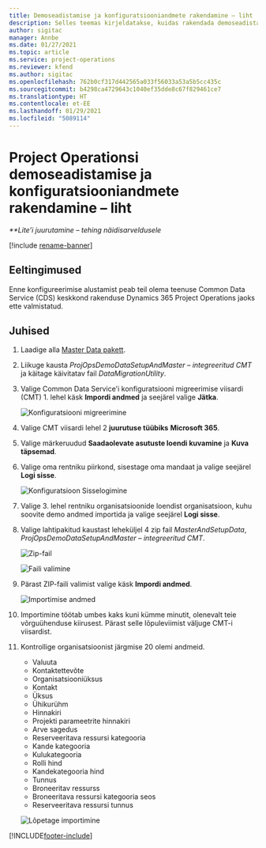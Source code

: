 ```yaml
---
title: Demoseadistamise ja konfiguratsiooniandmete rakendamine – liht
description: Selles teemas kirjeldatakse, kuidas rakendada demoseadistamist ja konfiguratsiooni andmeid Project Operationsis.
author: sigitac
manager: Annbe
ms.date: 01/27/2021
ms.topic: article
ms.service: project-operations
ms.reviewer: kfend
ms.author: sigitac
ms.openlocfilehash: 762b0cf317d442565a033f56033a53a5b5cc435c
ms.sourcegitcommit: b4298ca4729643c1040ef35dde8c67f829461ce7
ms.translationtype: HT
ms.contentlocale: et-EE
ms.lasthandoff: 01/29/2021
ms.locfileid: "5089114"
---
```

# <a name="apply-demo-setup-and-configuration-data-for-project-operations---lite"></a>Project Operationsi demoseadistamise ja konfiguratsiooniandmete rakendamine – liht 

_**Lite’i juurutamine – tehing näidisarveldusele_

[!include [rename-banner](~/includes/cc-data-platform-banner.md)]

## <a name="prerequisites"></a>Eeltingimused

Enne konfigureerimise alustamist peab teil olema teenuse Common Data Service (CDS) keskkond rakenduse Dynamics 365 Project Operations jaoks ette valmistatud.


## <a name="instructions"></a>Juhised

1. Laadige alla [Master Data pakett](https://download.microsoft.com/download/3/4/1/341bf279-a64f-4baa-af31-ce624859b518/ProjOpsSampleSetupData%20-%20CE%20only%20CMT.zip). 
2. Liikuge kausta *ProjOpsDemoDataSetupAndMaster – integreeritud CMT* ja käitage käivitatav fail *DataMigrationUtility*.
3. Valige Common Data Service'i konfiguratsiooni migreerimise viisardi (CMT) 1. lehel käsk **Impordi andmed** ja seejärel valige **Jätka**.

    ![Konfiguratsiooni migreerimine](./media/1ConfigurationMigration.png)

4. Valige CMT viisardi lehel 2 **juurutuse tüübiks** **Microsoft 365**.
5. Valige märkeruudud **Saadaolevate asutuste loendi kuvamine** ja **Kuva täpsemad**.
6. Valige oma rentniku piirkond, sisestage oma mandaat ja valige seejärel **Logi sisse**.

   ![Konfiguratsioon Sisselogimine](./media/2ConfigurationSignin.png)

7. Valige 3. lehel rentniku organisatsioonide loendist organisatsioon, kuhu soovite demo andmed importida ja valige seejärel **Logi sisse**.
8. Valige lahtipakitud kaustast leheküljel 4 zip fail *MasterAndSetupData*, *ProjOpsDemoDataSetupAndMaster – integreeritud CMT*.

   ![Zip-fail](./media/3ZipFile.png)

   ![Faili valimine](./media/4SelectAFile.png)

9. Pärast ZIP-faili valimist valige käsk **Impordi andmed**.

   ![Importimise andmed](./media/5ImportData.png)

10. Importimine töötab umbes kaks kuni kümme minutit, olenevalt teie võrguühenduse kiirusest. Pärast selle lõpuleviimist väljuge CMT-i viisardist. 
11. Kontrollige organisatsioonist järgmise 20 olemi andmeid.

    -   Valuuta
    -   Kontaktettevõte
    -   Organisatsiooniüksus
    -   Kontakt
    -   Üksus
    -   Ühikurühm
    -   Hinnakiri
    -   Projekti parameetrite hinnakiri 
    -   Arve sagedus
    -   Reserveeritava ressursi kategooria
    -   Kande kategooria
    -   Kulukategooria
    -   Rolli hind
    -   Kandekategooria hind
    -   Tunnus
    -   Broneeritav ressurss
    -   Broneeritava ressursi kategooria seos
    -   Reserveeritava ressursi tunnus

    ![Lõpetage importimine](./media/6CompleteImport.png)


[!INCLUDE[footer-include](../includes/footer-banner.md)]